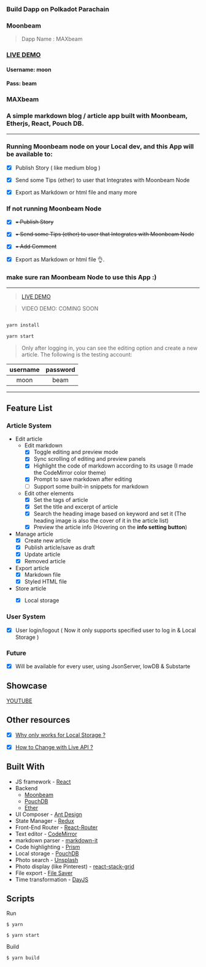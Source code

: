 
### Build Dapp on Polkadot Parachain

### Moonbeam 

> Dapp Name : MAXbeam

### [LIVE DEMO](https://maxbeam-app.web.app/)

#### Username: moon

#### Pass: beam

### MAXbeam

### A simple markdown blog / article app built with Moonbeam, Etherjs, React, Pouch DB.
---


### Running Moonbeam node on your Local dev, and this App will be available to:

- [x] Publish Story ( like medium blog ) 

- [x] Send some Tips (ether) to user that Integrates with  Moonbeam Node  

- [x] Export as Markdown or html file and many more 

### If not running Moonbeam Node
- [x] <del>• Publish Story </del> 

- [x] <del>• Send some Tips (ether) to user that Integrates with  Moonbeam Node  </del> 

- [x] <del>• Add Comment  </del> 

- [x] Export as Markdown or html file 👌.

### make sure ran Moonbeam Node to use this App :)
---

> [LIVE DEMO](https://maxbeam-app.web.app/)


> VIDEO DEMO: COMING SOON

```bash

yarn install

yarn start
```

> Only after logging in, you can see the editing option and create a new article. The following is the testing account:

| username | password |
| :------: | :------: |
| moon     | beam  |

---


## Feature List

### Article System

- Edit article
  - Edit markdown
    - [x] Toggle editing and preview mode
    - [x] Sync scrolling of editing and preview panels
    - [x] Highlight the code of markdown according to its usage (I made the CodeMirror color theme)
    - [x] Prompt to save markdown after editing
    - [ ] Support some built-in snippets for markdown
  - Edit other elements
    - [x] Set the tags of article
    - [x] Set the title and excerpt of article
    - [x] Search the heading image based on keyword and set it (The heading image is also the cover of it in the article list)
    - [x] Preview the article info (Hovering on the **info setting button**)
- Manage article
  - [x] Create new article
  - [x] Publish article/save as draft
  - [x] Update article
  - [x] Removed article
- Export article
  - [x] Markdown file
  - [x] Styled HTML file
- Store article
  - [x] Local storage


### User System

- [x] User login/logout ( Now it only supports specified user to log in & Local Storage )

### Future

- [x] Will be available for every user, using JsonServer, lowDB & Substarte


## Showcase 

[YOUTUBE](youtube.com)


## Other resources

- [x] [Why only works for Local Storage ?](#)

- [x] [How to Change with Live API ?](#)

## Built With

- JS framework - [React](https://github.com/facebook/react/)
- Backend
   - [Moonbeam](https://docs.moonbeam.network/)
   - [PouchDB](https://github.com/pouchdb/pouchdb/)
   - [Ether](https://docs.ethers.io/)
- UI Composer - [Ant Design](https://github.com/ant-design/ant-design/)
- State Manager - [Redux](https://github.com/reactjs/redux/)
- Front-End Router - [React-Router](https://github.com/ReactTraining/react-router)
- Text editor - [CodeMirror](https://github.com/codemirror/CodeMirror/)
- markdown parser - [markdown-it](https://github.com/markdown-it/markdown-it/)
- Code highlighting - [Prism](https://github.com/PrismJS/prism/)
- Local storage - [PouchDB](https://github.com/pouchdb/pouchdb/)
- Photo search - [Unsplash](https://github.com/unsplash/unsplash-js)
- Photo display (like Pinterest) - [react-stack-grid](https://github.com/tsuyoshiwada/react-stack-grid)
- File export - [File Saver](https://github.com/eligrey/FileSaver.js/)
- Time transformation - [DayJS](https://github.com/iamkun/dayjs)

## Scripts

Run

```
$ yarn 

$ yarn start
```

Build

```
$ yarn build
```

